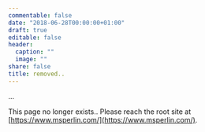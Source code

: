 ```yaml
---
commentable: false
date: "2018-06-28T00:00:00+01:00"
draft: true
editable: false
header:
  caption: ""
  image: ""
share: false
title: removed..
---
```


...

This page no longer exists.. Please reach the root site at [https://www.msperlin.com/](https://www.msperlin.com/).

